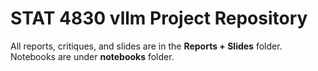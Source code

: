 # STAT 4830 vllm Project Repository

All reports, critiques, and slides are in the **Reports + Slides** folder. Notebooks are under **notebooks** folder.
